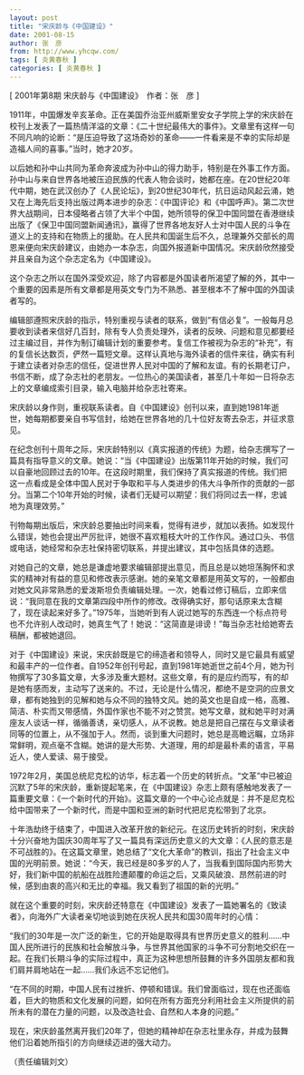 ```yaml
---
layout: post
title: "宋庆龄与《中国建设》"
date: 2001-08-15
author: 张　彦
from: http://www.yhcqw.com/
tags: [ 炎黄春秋 ]
categories: [ 炎黄春秋 ]
---
```



[ 2001年第8期 宋庆龄与《中国建设》　作者：张　彦 ]


1911年，中国爆发辛亥革命。正在美国乔治亚州威斯里安女子学院上学的宋庆龄在校刊上发表了一篇热情洋溢的文章：《二十世纪最伟大的事件》。文章里有这样一句不同凡响的论断：“是压迫导致了这场奇妙的革命——一件看来是不幸的实际却是造福人间的喜事。”当时，她才20岁。


以后她和孙中山共同为革命奔波成为孙中山的得力助手，特别是在外事工作方面。孙中山与来自世界各地被压迫民族的代表人物会谈时，她都在座。在20世纪20年代中期，她在武汉创办了《人民论坛》，到20世纪30年代，抗日运动风起云涌，她又在上海先后支持出版过两本进步的杂志：《中国评论》和《中国呼声》。第二次世界大战期间，日本侵略者占领了大半个中国，她所领导的保卫中国同盟在香港继续出版了《保卫中国同盟新闻通讯》，赢得了世界各地友好人士对中国人民的斗争在道义上的支持和在物质上的援助。在人民共和国诞生后不久，总理兼外交部长的周恩来便向宋庆龄建议，由她办一本杂志，向国外报道新中国情况。宋庆龄欣然接受并且亲自为这个杂志定名为《中国建设》。

这个杂志之所以在国外深受欢迎，除了内容都是外国读者所渴望了解的外，其中一个重要的因素是所有文章都是用英文专门为不熟悉、甚至根本不了解中国的外国读者写的。


编辑部遵照宋庆龄的指示，特别重视与读者的联系，做到“有信必复”。一般每月总要收到读者来信好几百封，除有专人负责处理外，读者的反映、问题和意见都要经过主编过目，并作为制订编辑计划的重要参考。复信工作被视为杂志的“补充”，有的复信长达数页，俨然一篇短文章。这样认真地与海外读者的信件来往，确实有利于建立读者对杂志的信任，促进世界人民对中国的了解和友谊。有的长期老订户，书信不断，成了杂志社的老朋友。一位热心的美国读者，甚至几十年如一日将杂志上的文章编成索引目录，输入电脑并给杂志社寄来。

宋庆龄以身作则，重视联系读者。自《中国建设》创刊以来，直到她1981年逝世，她每期都要亲自书写信封，给她在世界各地的几十位好友寄去杂志，并征求意见。


在纪念创刊十周年之际，宋庆龄特别以《真实报道的传统》为题，给杂志撰写了一篇具有指导意义的文章。她说：“当《中国建设》出版第11年开始的时候，我们可以自豪地回顾过去的10年。在这段时期里，我们保持了真实报道的传统。我们把这一点看成是全体中国人民对于争取和平与人类进步的伟大斗争所作的贡献的一部分。当第二个10年开始的时候，读者们无疑可以期望：我们将同过去一样，忠诚地为真理效劳。”


刊物每期出版后，宋庆龄总要抽出时间来看，觉得有进步，就加以表扬。如发现什么错误，她也会提出严厉批评，她很不喜欢粗枝大叶的工作作风。通过口头、书信或电话，她经常和杂志社保持密切联系，并提出建议，其中包括具体的选题。


对她自己的文章，她总是谦虚地要求编辑部提出意见，而且总是以她坦荡胸怀和求实的精神对有益的意见和修改表示感谢。她的亲笔文章都是用英文写的，一般都由对她文风非常熟悉的爱泼斯坦负责编辑处理。一次，她看过修订稿后，立即来信说：“我同意在我的文章第四段中所作的修改。改得确实好，那句话原来太含糊了，现在读起来好多了。”1975年，当她听到有人说过她写的东西连一个标点符号也不允许别人改动时，她真生气了！她说：“这简直是诽谤！”每当杂志社给她寄去稿酬，都被她退回。


对于《中国建设》来说，宋庆龄既是它的缔造者和领导人，同时又是它最具有威望和最丰产的一位作者。自1952年创刊号起，直到1981年她逝世之前4个月，她为刊物撰写了30多篇文章，大多涉及重大题材。这些文章，有的是应约而写，有的却是她有感而发，主动写了送来的。不过，无论是什么情况，都绝不是空洞的应景文章，都有她独到的见解和她与众不同的独特文风。她的英文也是自成一格，高雅、简洁、朴实而又带感情，外国作家也不能不对之赞赏。她写文章，就和她平时对满座友人谈话一样，循循善诱，亲切感人，从不说教。她总是把自己摆在与文章读者同等的位置上，从不强加于人。然而，谈到重大问题时，她总是高瞻远瞩，立场非常鲜明，观点毫不含糊。她讲的是大形势、大道理，用的却是最朴素的语言，平易近人，使人爱读、易于接受。


1972年2月，美国总统尼克松的访华，标志着一个历史的转折点。“文革”中已被迫沉默了5年的宋庆龄，重新提起笔来，在《中国建设》杂志上颇有感触地发表了一篇重要文章：《一个新时代的开始》。这篇文章的一个中心论点就是：并不是尼克松给中国带来了一个新时代，而是中国和亚洲的新时代把尼克松带到了北京。


十年浩劫终于结束了，中国进入改革开放的新纪元。在这历史转折的时刻，宋庆龄十分兴奋地为国庆30周年写了又一篇具有深远历史意义的大文章：《人民的意志是不可战胜的》。在这篇文章里，她总结了“文化大革命”的教训，指出了社会主义中国的光明前景。她说：“今天，我已经是80多岁的人了，当我看到国际国内形势大好，我们新中国的航船在战胜险遭颠覆的命运之后，又乘风破浪、昂然前进的时候，感到由衷的高兴和无比的幸福。我又看到了祖国的新的光明。”

就在这个重要的时刻，宋庆龄还特意在《中国建设》发表了一篇她署名的《致读者》，向海外广大读者亲切地谈到她在庆祝人民共和国30周年时的心情：


“我们的30年是一次广泛的新生，它的开始是取得具有世界历史意义的胜利……中国人民所进行的民族和社会解放斗争，与世界其他国家的斗争不可分割地交织在一起。在我们长期斗争的实际过程中，真正为这种思想所鼓舞的许多外国朋友都和我们肩并肩地站在一起……我们永远不忘记他们。


“在不同的时期，中国人民有过挫折、停顿和错误。我们曾面临过，现在也还面临着，巨大的物质和文化发展的问题，如何在所有方面充分利用社会主义所提供的前所未有的潜在力量的问题，以及改造社会、自然和人本身的问题。”

现在，宋庆龄虽然离开我们20年了，但她的精神却在杂志社里永存，并成为鼓舞他们沿着她所指引的方向继续迈进的强大动力。

（责任编辑刘文）


